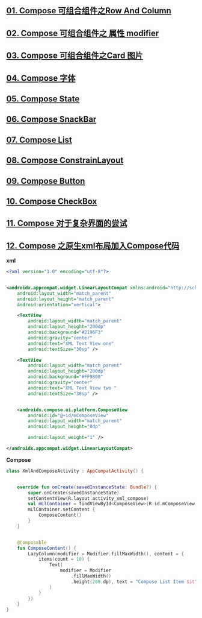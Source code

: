 ﻿## [01. Compose 可组合组件之Row And Column](https://blog.csdn.net/u010436867/article/details/117340621)
## [02. Compose 可组合组件之 属性 modifier](https://blog.csdn.net/u010436867/article/details/117341802)
## [03. Compose 可组合组件之Card 图片](https://blog.csdn.net/u010436867/article/details/117377019)
## [04. Compose 字体](https://blog.csdn.net/u010436867/article/details/117390918)
## [05. Compose State](https://blog.csdn.net/u010436867/article/details/117391347)
## [06. Compose SnackBar](https://blog.csdn.net/u010436867/article/details/117392049)
## [07. Compose List](https://blog.csdn.net/u010436867/article/details/117398760)
## [08. Compose ConstrainLayout](https://blog.csdn.net/u010436867/article/details/117406437)
## [09. Compose Button](https://blog.csdn.net/u010436867/article/details/117451181)
## [10. Compose CheckBox](https://blog.csdn.net/u010436867/article/details/120486959)
## [11. Compose 对于复杂界面的尝试](https://blog.csdn.net/u010436867/article/details/120758925)
## [12. Compose 之原生xml布局加入Compose代码](https://blog.csdn.net/u010436867/article/details/120759066)

**xml**

```xml
<?xml version="1.0" encoding="utf-8"?>


<androidx.appcompat.widget.LinearLayoutCompat xmlns:android="http://schemas.android.com/apk/res/android"
    android:layout_width="match_parent"
    android:layout_height="match_parent"
    android:orientation="vertical">

    <TextView
        android:layout_width="match_parent"
        android:layout_height="200dp"
        android:background="#2196F3"
        android:gravity="center"
        android:text="XML Text View one"
        android:textSize="30sp" />

    <TextView
        android:layout_width="match_parent"
        android:layout_height="200dp"
        android:background="#FF9800"
        android:gravity="center"
        android:text="XML Text View two "
        android:textSize="30sp" />


    <androidx.compose.ui.platform.ComposeView
        android:id="@+id/mComposeView"
        android:layout_width="match_parent"
        android:layout_height="0dp"

        android:layout_weight="1" />

</androidx.appcompat.widget.LinearLayoutCompat>
```
**Compose**

```kotlin
class XmlAndComposeActivity : AppCompatActivity() {


    override fun onCreate(savedInstanceState: Bundle?) {
        super.onCreate(savedInstanceState)
        setContentView(R.layout.activity_xml_compose)
        val mLlContainer = findViewById<ComposeView>(R.id.mComposeView)
        mLlContainer.setContent {
            ComposeContent()
        }
    }


    @Composable
    fun ComposeContent() {
        LazyColumn(modifier = Modifier.fillMaxWidth(), content = {
            items(count = 10) {
                Text(
                    modifier = Modifier
                        .fillMaxWidth()
                        .height(200.dp), text = "Compose List Item $it"
                )
            }
        })
    }
}
```

